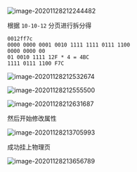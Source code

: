 ![image-20201128212244482](https://cdn.jsdelivr.net/gh/smallzhong/picgo-pic-bed/image-20201128212244482.png)

根据 `10-10-12` 分页进行拆分得

```
0012ff7c
0000 0000 0001 0010 1111 1111 0111 1100
0000 0000 00
01 0010 1111 12F * 4 = 4BC
1111 0111 1100 F7C
```

![image-20201128212532674](https://cdn.jsdelivr.net/gh/smallzhong/picgo-pic-bed/image-20201128212555500.png)

![image-20201128212555500](https://cdn.jsdelivr.net/gh/smallzhong/picgo-pic-bed/image-20201128212555500.png)

![image-20201128212631687](https://cdn.jsdelivr.net/gh/smallzhong/picgo-pic-bed/image-20201128212631687.png)

然后开始修改属性

![image-20201128213705993](https://cdn.jsdelivr.net/gh/smallzhong/picgo-pic-bed/image-20201128213705993.png)

成功挂上物理页

![image-20201128213656789](https://cdn.jsdelivr.net/gh/smallzhong/picgo-pic-bed/image-20201128213656789.png)